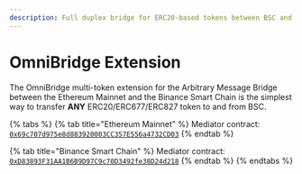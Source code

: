```yaml
---
description: Full duplex bridge for ERC20-based tokens between BSC and xDai
---
```


# OmniBridge Extension

The OmniBridge multi-token extension for the Arbitrary Message Bridge between the Ethereum Mainnet and the Binance Smart Chain is the simplest way to transfer **ANY** ERC20/ERC677/ERC827 token to and from BSC.

{% tabs %}
{% tab title="Ethereum Mainnet" %}
Mediator contract: [`0x69c707d975e8d883920003CC357E556a4732CD03`](https://etherscan.io/address/0x69c707d975e8d883920003CC357E556a4732CD03)
{% endtab %}

{% tab title="Binance Smart Chain" %}
Mediator contract: [`0xD83893F31AA1B6B9D97C9c70D3492fe38D24d218`](https://bscscan.com/address/0xD83893F31AA1B6B9D97C9c70D3492fe38D24d218)
{% endtab %}
{% endtabs %}

